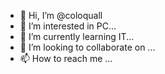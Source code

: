 - 👋 Hi, I’m @coloquall
- 👀 I’m interested in PC...
- 🌱 I’m currently learning IT...
- 💞️ I’m looking to collaborate on ...
- 📫 How to reach me ...

<!---
coloquall/coloquall is a ✨ special ✨ repository because its `README.md` (this file) appears on your GitHub profile.
You can click the Preview link to take a look at your changes.
--->

